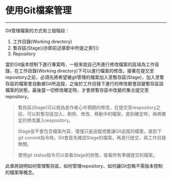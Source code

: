 # 使用Git檔案管理

---

Git管理檔案的方式有三個階段：

1. 工作目錄\(Working directory\)
2. 暫存區\(Stage\)\(亦即前述章節中所提之索引\)
3. Repository

當於Git版本控制下進行專案時，一般來說自己所進行修改檔案的區域為工作目錄，在工作目錄\(Working directory\)下可以進行檔案的修改，接著在提交至repository之前，必須先將希望被git管理的檔案加入至暫存區\(Stage\)，加入至暫存區的檔案會自動被Git所追蹤，之後於工作目錄下進行的修改都會該變暫存區該檔案的狀態，最後當一切修改確定時，才會將暫存區中改變的集合提交至repository。

> 暫存區\(Stage\)可以視為是作者心中預期的修改，在提交至respository之前，可以對暫存區加入、刪除、修改、移動中的檔案，直到確定時，再將確定的修改置入respository。
>
> Stage並不會包含檔案內容，僅僅只是追蹤想要讓Git追蹤的檔案，直到下git commit指令時，Git會首先確認Stage的檔案，再進行提交，與工作目錄無關。
>
> 使用git status指令可以查看Stage的狀態，查看所有準備提交的檔案。

此章將說明如何管理暫存區、如何管理repository、如何讓Git忽略不需版本控制的檔案等概念。

